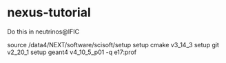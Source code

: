 # nexus-tutorial

Do this in neutrinos@IFIC

source /data4/NEXT/software/scisoft/setup
setup cmake  v3_14_3
setup git v2_20_1
setup geant4 v4_10_5_p01 -q e17:prof
